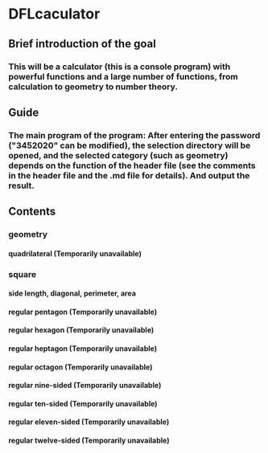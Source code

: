 # DFLcaculator
## Brief introduction of the goal
### This will be a calculator (this is a console program) with powerful functions and a large number of functions, from calculation to geometry to number theory.
## Guide
### The main program of the program: After entering the password ("3452020" can be modified), the selection directory will be opened, and the selected category (such as geometry) depends on the function of the header file (see the comments in the header file and the .md file for details). And output the result.
## Contents
### geometry
#### quadrilateral (Temporarily unavailable)
### square
#### side length, diagonal, perimeter, area
#### regular pentagon (Temporarily unavailable)
#### regular hexagon (Temporarily unavailable)
#### regular heptagon (Temporarily unavailable)
#### regular octagon (Temporarily unavailable)
#### regular nine-sided (Temporarily unavailable)
#### regular ten-sided (Temporarily unavailable)
#### regular eleven-sided (Temporarily unavailable)
#### regular twelve-sided (Temporarily unavailable)
